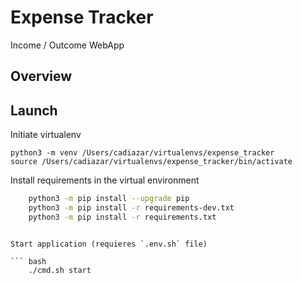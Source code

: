# Expense Tracker
Income / Outcome WebApp

## Overview



## Launch

Initiate virtualenv

``` 
python3 -m venv /Users/cadiazar/virtualenvs/expense_tracker
source /Users/cadiazar/virtualenvs/expense_tracker/bin/activate  
``` 

Install requirements in the virtual environment

``` bash
    python3 -m pip install --upgrade pip
    python3 -m pip install -r requirements-dev.txt
    python3 -m pip install -r requirements.txt
```

```

Start application (requieres `.env.sh` file)

``` bash
    ./cmd.sh start
```

